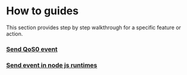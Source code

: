 # How to guides

This section provides step by step walkthrough for a specific feature or action.

### [Send QoS0 event](./send-qos0-event.md)

### [Send event in node js runtimes](./send-event-in-nodejs-runtime.md)
